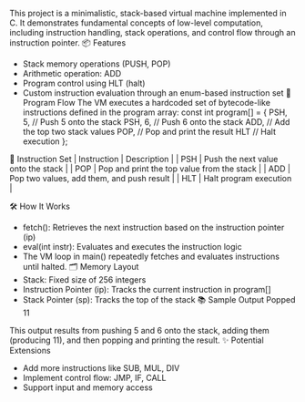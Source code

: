 This project is a minimalistic, stack-based virtual machine implemented in C. It demonstrates fundamental concepts of low-level computation, including instruction handling, stack operations, and control flow through an instruction pointer.
📦 Features
- Stack memory operations (PUSH, POP)
- Arithmetic operation: ADD
- Program control using HLT (halt)
- Custom instruction evaluation through an enum-based instruction set
🚀 Program Flow
The VM executes a hardcoded set of bytecode-like instructions defined in the program array:
const int program[] = {
    PSH, 5,     // Push 5 onto the stack
    PSH, 6,     // Push 6 onto the stack
    ADD,        // Add the top two stack values
    POP,        // Pop and print the result
    HLT         // Halt execution
};


🧱 Instruction Set
| Instruction | Description | 
| PSH | Push the next value onto the stack | 
| POP | Pop and print the top value from the stack | 
| ADD | Pop two values, add them, and push result | 
| HLT | Halt program execution | 


🛠 How It Works
- fetch(): Retrieves the next instruction based on the instruction pointer (ip)
- eval(int instr): Evaluates and executes the instruction logic
- The VM loop in main() repeatedly fetches and evaluates instructions until halted.
🗂 Memory Layout
- Stack: Fixed size of 256 integers
- Instruction Pointer (ip): Tracks the current instruction in program[]
- Stack Pointer (sp): Tracks the top of the stack
📚 Sample Output
Popped 11


This output results from pushing 5 and 6 onto the stack, adding them (producing 11), and then popping and printing the result.
✨ Potential Extensions
- Add more instructions like SUB, MUL, DIV
- Implement control flow: JMP, IF, CALL
- Support input and memory access


